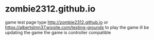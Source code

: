 # zombie2312.github.io
game test page
type http://zombie2312.github.io or https://albertslmn37.wixsite.com/testing-grounds
to play the game ill be updating the game 
the game is controller compatible 
